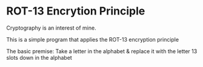 # ROT-13 Encrytion Principle

Cryptography is an interest of mine.

This is a simple program that applies the ROT-13 encryption principle

The basic premise: Take a letter in the alphabet & replace it with the letter 13 slots down in the alphabet
